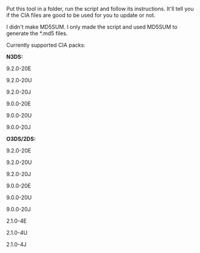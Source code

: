 ﻿Put this tool in a folder, run the script and follow its instructions. 
It'll tell you if the CIA files are good to be used for you to update or not.

I didn't make MD5SUM. I only made the script and used MD5SUM to generate the *.md5 files.


Currently supported CIA packs:

**N3DS:**

9.2.0-20E

9.2.0-20U

9.2.0-20J

9.0.0-20E

9.0.0-20U

9.0.0-20J


**O3DS/2DS:**

9.2.0-20E

9.2.0-20U

9.2.0-20J

9.0.0-20E

9.0.0-20U

9.0.0-20J

2.1.0-4E

2.1.0-4U

2.1.0-4J




 
